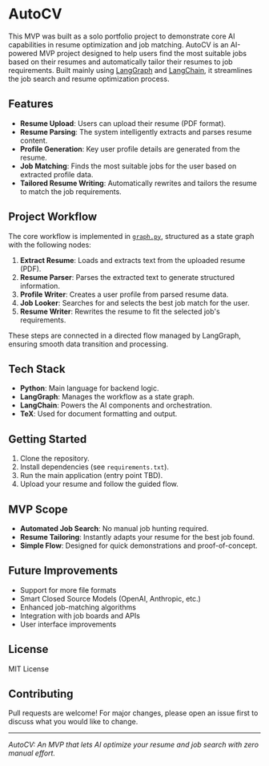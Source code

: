 # AutoCV

This MVP was built as a solo portfolio project to demonstrate core AI capabilities in resume optimization and job matching.
AutoCV is an AI-powered MVP project designed to help users find the most suitable jobs based on their resumes and automatically tailor their resumes to job requirements. Built mainly using [LangGraph](https://github.com/langchain-ai/langgraph) and [LangChain](https://github.com/langchain-ai/langchain), it streamlines the job search and resume optimization process.

## Features

- **Resume Upload**: Users can upload their resume (PDF format).
- **Resume Parsing**: The system intelligently extracts and parses resume content.
- **Profile Generation**: Key user profile details are generated from the resume.
- **Job Matching**: Finds the most suitable jobs for the user based on extracted profile data.
- **Tailored Resume Writing**: Automatically rewrites and tailors the resume to match the job requirements.

## Project Workflow

The core workflow is implemented in [`graph.py`](graph.py), structured as a state graph with the following nodes:

1. **Extract Resume**: Loads and extracts text from the uploaded resume (PDF).
2. **Resume Parser**: Parses the extracted text to generate structured information.
3. **Profile Writer**: Creates a user profile from parsed resume data.
4. **Job Looker**: Searches for and selects the best job match for the user.
5. **Resume Writer**: Rewrites the resume to fit the selected job's requirements.

These steps are connected in a directed flow managed by LangGraph, ensuring smooth data transition and processing.

## Tech Stack

- **Python**: Main language for backend logic.
- **LangGraph**: Manages the workflow as a state graph.
- **LangChain**: Powers the AI components and orchestration.
- **TeX**: Used for document formatting and output.

## Getting Started

1. Clone the repository.
2. Install dependencies (see `requirements.txt`).
3. Run the main application (entry point TBD).
4. Upload your resume and follow the guided flow.

## MVP Scope

- **Automated Job Search**: No manual job hunting required.
- **Resume Tailoring**: Instantly adapts your resume for the best job found.
- **Simple Flow**: Designed for quick demonstrations and proof-of-concept.

## Future Improvements

- Support for more file formats
- Smart Closed Source Models (OpenAI, Anthropic, etc.)
- Enhanced job-matching algorithms
- Integration with job boards and APIs
- User interface improvements

## License

MIT License

## Contributing

Pull requests are welcome! For major changes, please open an issue first to discuss what you would like to change.

---

*AutoCV: An MVP that lets AI optimize your resume and job search with zero manual effort.*
